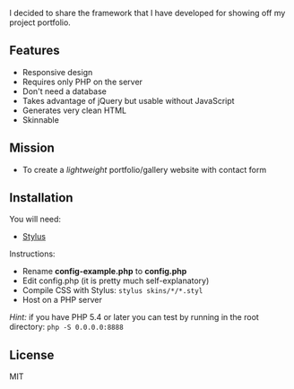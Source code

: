I decided to share the framework that I have developed for showing off my project portfolio.

## Features

* Responsive design
* Requires only PHP on the server
* Don't need a database
* Takes advantage of jQuery but usable without JavaScript
* Generates very clean HTML
* Skinnable

## Mission

* To create a *lightweight* portfolio/gallery website with contact form

## Installation

You will need:

* [Stylus](http://learnboost.github.io/stylus/)

Instructions:

* Rename **config-example.php** to **config.php**
* Edit config.php (it is pretty much self-explanatory)
* Compile CSS with Stylus: `stylus skins/*/*.styl`
* Host on a PHP server

*Hint:* if you have PHP 5.4 or later you can test by running in the root directory: `php -S 0.0.0.0:8888`

## License

MIT